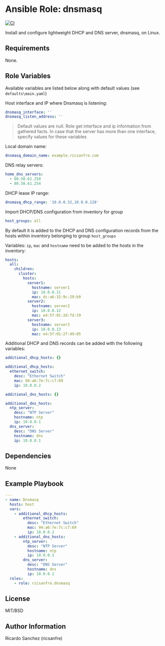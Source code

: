 Ansible Role: dnsmasq
=========

[![CI](https://github.com/ricsanfre/ansible-role-dnsmasq/actions/workflows/ci.yml/badge.svg)](https://github.com/ricsanfre/ansible-role-dnsmasq/actions/workflows/ci.yml)

Install and configure lightweight DHCP and DNS server, dnsmasq, on Linux.

Requirements
------------

None.

Role Variables
--------------

Available variables are listed below along with default values (see `defaults\main.yaml`)

Host interface and IP where Dnsmasq is listening:

```yml
dnsmasq_interface: ''
dnsmasq_listen_address: ''
```
> Default values are null. Role get interface and ip information from gathered facts.
> In case that the server has more than one interface, specify values for these variables

Local domain name:
```yml
dnsmasq_domain_name: example.ricsanfre.com
```
DNS relay servers:
```yml
home_dns_servers:
  - 80.58.61.250
  - 80.58.61.254
```
DHCP lease IP range:
```yml
dnsmasq_dhcp_range: '10.0.0.32,10.0.0.128'
```

Import DHCP/DNS configuration from inventory for group
```yml
host_groups: all
```
By default it is added to the DHCP and DNS configuration records from the hosts within inventory belonging to group `host_groups`

Variables: `ip`, `mac` and `hostname` need to be added to the hosts in the inventory:
```yml
hosts:
  all:
    children:
      cluster:
        hosts:
          server1:
            hostname: server1
            ip: 10.0.0.11
            mac: dc:a6:32:9c:29:b9
          server2:
            hostname: server2
            ip: 10.0.0.12
            mac: e4:5f:01:2d:fd:19
          server3:
            hostname: server3
            ip: 10.0.0.13
            mac: e4:5f:01:2f:49:05
```
Additional DHCP and DNS records can be added with the following variables:

```yml
additional_dhcp_hosts: {}
```
```yml
additional_dhcp_hosts:
  ethernet_switch:
    desc: "Ethernet Switch"
    mac: 94:a6:7e:7c:c7:69
    ip: 10.0.0.2
```
```yml
additional_dns_hosts: {}
```
```yml
additional_dns_hosts:
  ntp_server:
    desc: "NTP Server"
    hostname: ntp
    ip: 10.0.0.1
  dns_server:
    desc: "DNS Server"
    hostname: dns
    ip: 10.0.0.1
```

Dependencies
------------

None

Example Playbook
----------------


```yml
---
- name: Dnsmasq
  hosts: host
  vars:
    - additional_dhcp_hosts:
        ethernet_switch:
          desc: "Ethernet Switch"
          mac: 94:a6:7e:7c:c7:69
          ip: 10.0.0.2
    - additional_dns_hosts:
        ntp_server:
          desc: "NTP Server"
          hostname: ntp
          ip: 10.0.0.1
        dns_server:
          desc: "DNS Server"
          hostname: dns
          ip: 10.0.0.1
  roles:
    - role: ricsanfre.dnsmasq
```





License
-------

MIT/BSD

Author Information
------------------

Ricardo Sanchez (ricsanfre)
